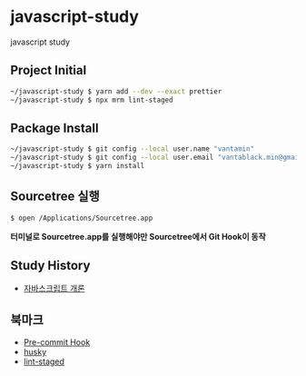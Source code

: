# javascript-study

javascript study

## Project Initial

```bash
~/javascript-study $ yarn add --dev --exact prettier
~/javascript-study $ npx mrm lint-staged
```

## Package Install

```bash
~/javascript-study $ git config --local user.name "vantamin"
~/javascript-study $ git config --local user.email "vantablack.min@gmail.com"
~/javascript-study $ yarn install
```

## Sourcetree 실행

```bash
$ open /Applications/Sourcetree.app
```

**터미널로 Sourcetree.app를 실행해야만 Sourcetree에서 Git Hook이 동작**

## Study History

- [자바스크립트 개론](https://eloquentjavascript.net/)

## 북마크

- [Pre-commit Hook](https://prettier.io/docs/en/precommit.html)
- [husky](https://github.com/typicode/husky)
- [lint-staged](https://github.com/okonet/lint-staged)
